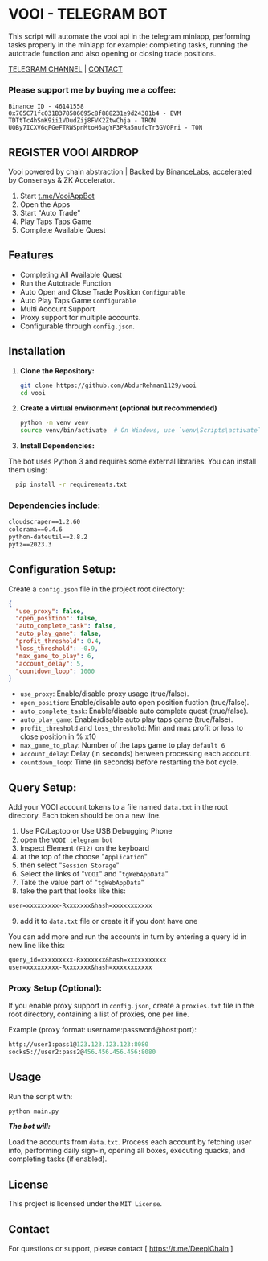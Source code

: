 # VOOI - TELEGRAM BOT

This script will automate the vooi api in the telegram miniapp, performing tasks properly in the miniapp for example: completing tasks, running the autotrade function and also opening or closing trade positions.

[TELEGRAM CHANNEL](https://t.me/Deeplchain) | [CONTACT](https://t.me/imspecials)

### Please support me by buying me a coffee: 
```
Binance ID - 46141558
0x705C71fc031B378586695c8f888231e9d24381b4 - EVM
TDTtTc4hSnK9ii1VDudZij8FVK2ZtwChja - TRON
UQBy7ICXV6qFGeFTRWSpnMtoH6agYF3PRa5nufcTr3GVOPri - TON
```

## REGISTER VOOI AIRDROP

 Vooi powered by chain abstraction | Backed by BinanceLabs, accelerated by Consensys & ZK Accelerator.
 
 1. Start [t.me/VooiAppBot](https://t.me/VooiAppBot/vooi?startapp=frenIDwrDGAoX)
 2. Open the Apps 
 3. Start "Auto Trade"
 4. Play Taps Taps Game
 5. Complete Available Quest

## Features
- Completing All Available Quest
- Run the Autotrade Function
- Auto Open and Close Trade Position `Configurable`
- Auto Play Taps Game `Configurable`
- Multi Account Support 
- Proxy support for multiple accounts.
- Configurable through `config.json`.

## Installation

1. **Clone the Repository:**

   ```bash
   git clone https://github.com/AbdurRehman1129/vooi
   cd vooi
      ```
2. **Create a virtual environment (optional but recommended)**

    ```bash
    python -m venv venv
    source venv/bin/activate  # On Windows, use `venv\Scripts\activate`
    ```

3. **Install Dependencies:**

The bot uses Python 3 and requires some external libraries. You can install them using:

  ```bash
    pip install -r requirements.txt
  ```

### Dependencies include:

   ```txt
cloudscraper==1.2.60
colorama==0.4.6
python-dateutil==2.8.2
pytz==2023.3
   ```

## Configuration Setup:

Create a `config.json` file in the project root directory:

   ```json
 {
     "use_proxy": false,
     "open_position": false,
     "auto_complete_task": false,
     "auto_play_game": false,
     "profit_threshold": 0.4,
     "loss_threshold": -0.9,
     "max_game_to_play": 6,
     "account_delay": 5,
     "countdown_loop": 1000
 }
   ```
- `use_proxy`: Enable/disable proxy usage (true/false).
- `open_position`: Enable/disable auto open position fuction (true/false).
- `auto_complete_task`: Enable/disable auto complete quest (true/false).
- `auto_play_game`: Enable/disable auto play taps game (true/false).
- `profit_threshold` and `loss_threshold`: Min and max profit or loss to close position in % x10
- `max_game_to_play`: Number of the taps game to play `default 6`
- `account_delay`: Delay (in seconds) between processing each account.
- `countdown_loop`: Time (in seconds) before restarting the bot cycle.

## Query Setup:

Add your VOOI account tokens to a file named `data.txt` in the root directory. Each token should be on a new line.

1. Use PC/Laptop or Use USB Debugging Phone
2. open the `VOOI telegram bot`
3. Inspect Element `(F12)` on the keyboard
4. at the top of the choose "`Application`" 
5. then select "`Session Storage`" 
6. Select the links of "`VOOI`" and "`tgWebAppData`"
7. Take the value part of "`tgWebAppData`"
8. take the part that looks like this: 

```txt 
user=xxxxxxxxx-Rxxxxxxx&hash=xxxxxxxxxxx
```
9. add it to `data.txt` file or create it if you dont have one


You can add more and run the accounts in turn by entering a query id in new line like this:
```txt
query_id=xxxxxxxxx-Rxxxxxxx&hash=xxxxxxxxxxx
user=xxxxxxxxx-Rxxxxxxx&hash=xxxxxxxxxxx
```

### Proxy Setup (Optional):

If you enable proxy support in `config.json`, create a `proxies.txt` file in the root directory, containing a list of proxies, one per line.

Example (proxy format: username:password@host:port):

   ```graphql
http://user1:pass1@123.123.123.123:8080
socks5://user2:pass2@456.456.456.456:8080
   ```

## Usage
Run the script with:

   ```bash
python main.py
   ```

***The bot will:***

Load the accounts from `data.txt`.
Process each account by fetching user info, performing daily sign-in, opening all boxes, executing quacks, and completing tasks (if enabled).

## License
This project is licensed under the `MIT License`.

## Contact
For questions or support, please contact [ https://t.me/DeeplChain ]
